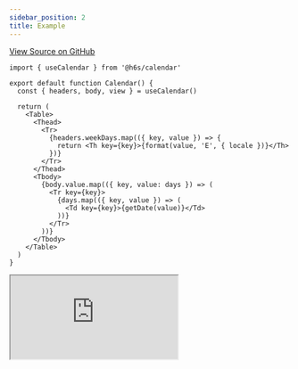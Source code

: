 ```yaml
---
sidebar_position: 2
title: Example
---
```


[View Source on GitHub](https://github.com/h6s-dev/h6s/tree/main/examples/calendar)

```tsx
import { useCalendar } from '@h6s/calendar'

export default function Calendar() {
  const { headers, body, view } = useCalendar()

  return (
    <Table>
      <Thead>
        <Tr>
          {headers.weekDays.map(({ key, value }) => {
            return <Th key={key}>{format(value, 'E', { locale })}</Th>
          })}
        </Tr>
      </Thead>
      <Tbody>
        {body.value.map(({ key, value: days }) => (
          <Tr key={key}>
            {days.map(({ key, value }) => (
              <Td key={key}>{getDate(value)}</Td>
            ))}
          </Tr>
        ))}
      </Tbody>
    </Table>
  )
}
```

<iframe
  src="https://react-examples.h6s.dev/table"
  title="@h6s/calendar example"
  allow="accelerometer; ambient-light-sensor; camera; encrypted-media; geolocation; gyroscope; hid; microphone; midi; payment; usb; vr; xr-spatial-tracking"
  sandbox="allow-forms allow-modals allow-popups allow-presentation allow-same-origin allow-scripts"
  style={{
    width: '100%',
    height: '75vh',
    border: '0',
    borderRadius: 8,
    overflow: 'hidden',
    position: 'static',
    zIndex: 0,
  }}
></iframe>
